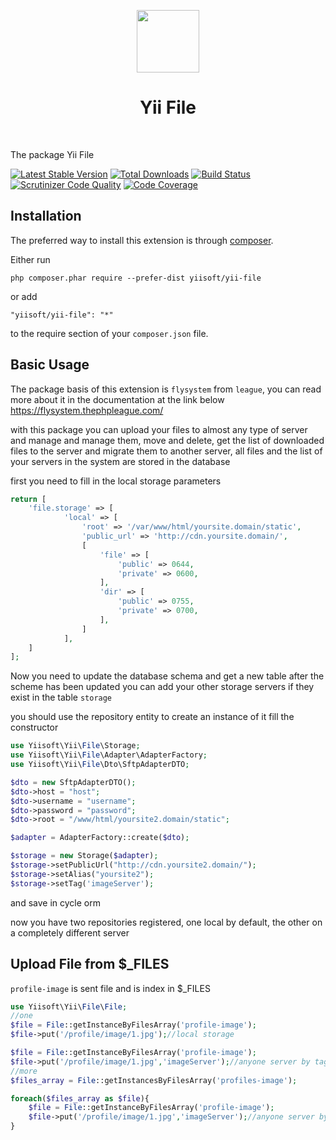 <p align="center">
    <a href="https://github.com/yiisoft" target="_blank">
        <img src="https://github.com/yiisoft.png" height="100px">
    </a>
    <h1 align="center">Yii File</h1>
    <br>
</p>

The package Yii File

[![Latest Stable Version](https://poser.pugx.org/yiisoft/yii-file/v/stable.png)](https://packagist.org/packages/yiisoft/yii-file)
[![Total Downloads](https://poser.pugx.org/yiisoft/yii-file/downloads.png)](https://packagist.org/packages/yiisoft/yii-file)
[![Build Status](https://travis-ci.com/yiisoft/yii-file.svg?branch=master)](https://travis-ci.com/yiisoft/_____)
[![Scrutinizer Code Quality](https://scrutinizer-ci.com/g/yiisoft/yii-file/badges/quality-score.png?b=master)](https://scrutinizer-ci.com/g/yiisoft/yii-file/?branch=master)
[![Code Coverage](https://scrutinizer-ci.com/g/yiisoft/yii-file/badges/coverage.png?b=master)](https://scrutinizer-ci.com/g/yiisoft/yii-file/?branch=master)

Installation
------------

The preferred way to install this extension is through [composer](http://getcomposer.org/download/).

Either run

```
php composer.phar require --prefer-dist yiisoft/yii-file
```

or add

```
"yiisoft/yii-file": "*"
```

to the require section of your `composer.json` file.

Basic Usage
-----------

The package basis of this extension is `flysystem` from `league`, you can read more about it in the documentation at the link below https://flysystem.thephpleague.com/

with this package you can upload your files to almost any type of server and manage and manage them, move and delete, get the list of downloaded files to the server and migrate them to another server, all files and the list of your servers in the system are stored in the database

first you need to fill in the local storage parameters

```php
return [
    'file.storage' => [
            'local' => [
                'root' => '/var/www/html/yoursite.domain/static',
                'public_url' => 'http://cdn.yoursite.domain/',
                [
                    'file' => [
                        'public' => 0644,
                        'private' => 0600,
                    ],
                    'dir' => [
                        'public' => 0755,
                        'private' => 0700,
                    ],
                ]
            ],
    ]
];
```

Now you need to update the database schema and get a new table
 after the scheme has been updated you can add your other storage servers if they exist in the table `storage`

you should use the repository entity to create an instance of it fill the constructor

```php
use Yiisoft\Yii\File\Storage;
use Yiisoft\Yii\File\Adapter\AdapterFactory;
use Yiisoft\Yii\File\Dto\SftpAdapterDTO;

$dto = new SftpAdapterDTO();
$dto->host = "host";
$dto->username = "username";
$dto->password = "password";
$dto->root = "/www/html/yoursite2.domain/static";

$adapter = AdapterFactory::create($dto);

$storage = new Storage($adapter);
$storage->setPublicUrl("http://cdn.yoursite2.domain/");
$storage->setAlias("yoursite2");
$storage->setTag('imageServer');
```
and save in cycle orm

now you have two repositories registered, one local by default, the other on a completely different server

Upload File from $_FILES
-----------
`profile-image` is sent file and is index in $_FILES 
```php
use Yiisoft\Yii\File\File;
//one
$file = File::getInstanceByFilesArray('profile-image');
$file->put('/profile/image/1.jpg');//local storage

$file = File::getInstanceByFilesArray('profile-image');
$file->put('/profile/image/1.jpg','imageServer');//anyone server by tag
//more
$files_array = File::getInstancesByFilesArray('profiles-image');

foreach($files_array as $file){
    $file = File::getInstanceByFilesArray('profile-image');
    $file->put('/profile/image/1.jpg','imageServer');//anyone server by tag
}
```
